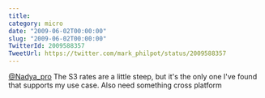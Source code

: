 ```yaml
---
title: 
category: micro
date: "2009-06-02T00:00:00"
slug: "2009-06-02T00:00:00"
TwitterId: 2009588357
TweetUrl: https://twitter.com/mark_philpot/status/2009588357
---
```


[@Nadya_pro](https://twitter.com/Nadya_pro) The S3 rates are a little steep, but
it's the only one I've found that supports my use case. Also need something
cross platform
